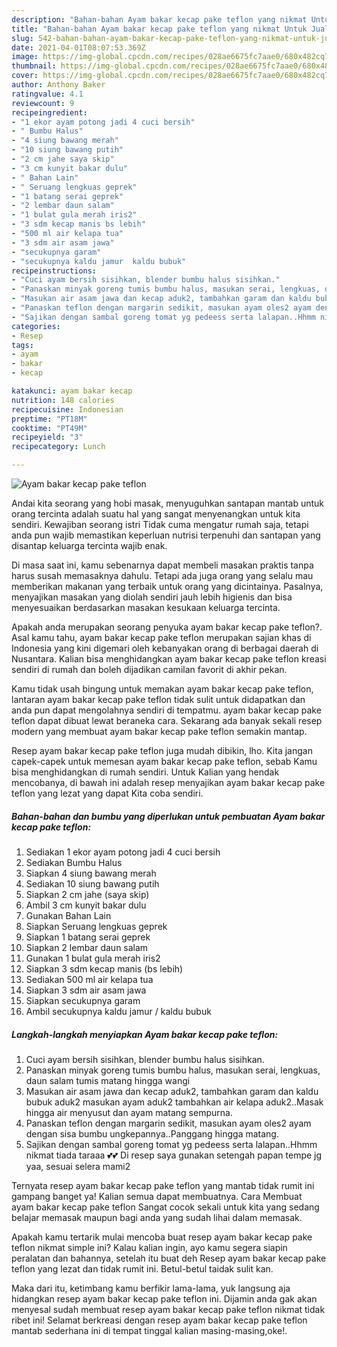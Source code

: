 ```yaml
---
description: "Bahan-bahan Ayam bakar kecap pake teflon yang nikmat Untuk Jualan"
title: "Bahan-bahan Ayam bakar kecap pake teflon yang nikmat Untuk Jualan"
slug: 542-bahan-bahan-ayam-bakar-kecap-pake-teflon-yang-nikmat-untuk-jualan
date: 2021-04-01T08:07:53.369Z
image: https://img-global.cpcdn.com/recipes/028ae6675fc7aae0/680x482cq70/ayam-bakar-kecap-pake-teflon-foto-resep-utama.jpg
thumbnail: https://img-global.cpcdn.com/recipes/028ae6675fc7aae0/680x482cq70/ayam-bakar-kecap-pake-teflon-foto-resep-utama.jpg
cover: https://img-global.cpcdn.com/recipes/028ae6675fc7aae0/680x482cq70/ayam-bakar-kecap-pake-teflon-foto-resep-utama.jpg
author: Anthony Baker
ratingvalue: 4.1
reviewcount: 9
recipeingredient:
- "1 ekor ayam potong jadi 4 cuci bersih"
- " Bumbu Halus"
- "4 siung bawang merah"
- "10 siung bawang putih"
- "2 cm jahe saya skip"
- "3 cm kunyit bakar dulu"
- " Bahan Lain"
- " Seruang lengkuas geprek"
- "1 batang serai geprek"
- "2 lembar daun salam"
- "1 bulat gula merah iris2"
- "3 sdm kecap manis bs lebih"
- "500 ml air kelapa tua"
- "3 sdm air asam jawa"
- "secukupnya garam"
- "secukupnya kaldu jamur  kaldu bubuk"
recipeinstructions:
- "Cuci ayam bersih sisihkan, blender bumbu halus sisihkan."
- "Panaskan minyak goreng tumis bumbu halus, masukan serai, lengkuas, daun salam tumis matang hingga wangi"
- "Masukan air asam jawa dan kecap aduk2, tambahkan garam dan kaldu bubuk aduk2 masukan ayam aduk2 tambahkan air kelapa aduk2..Masak hingga air menyusut dan ayam matang sempurna."
- "Panaskan teflon dengan margarin sedikit, masukan ayam oles2 ayam dengan sisa bumbu ungkepannya..Panggang hingga matang."
- "Sajikan dengan sambal goreng tomat yg pedeess serta lalapan..Hhmm nikmat tiada taraaa 💕💕 Di resep saya gunakan setengah papan tempe jg yaa, sesuai selera mami2"
categories:
- Resep
tags:
- ayam
- bakar
- kecap

katakunci: ayam bakar kecap 
nutrition: 148 calories
recipecuisine: Indonesian
preptime: "PT18M"
cooktime: "PT49M"
recipeyield: "3"
recipecategory: Lunch

---
```



![Ayam bakar kecap pake teflon](https://img-global.cpcdn.com/recipes/028ae6675fc7aae0/680x482cq70/ayam-bakar-kecap-pake-teflon-foto-resep-utama.jpg)

Andai kita seorang yang hobi masak, menyuguhkan santapan mantab untuk orang tercinta adalah suatu hal yang sangat menyenangkan untuk kita sendiri. Kewajiban seorang istri Tidak cuma mengatur rumah saja, tetapi anda pun wajib memastikan keperluan nutrisi terpenuhi dan santapan yang disantap keluarga tercinta wajib enak.

Di masa  saat ini, kamu sebenarnya dapat membeli masakan praktis tanpa harus susah memasaknya dahulu. Tetapi ada juga orang yang selalu mau memberikan makanan yang terbaik untuk orang yang dicintainya. Pasalnya, menyajikan masakan yang diolah sendiri jauh lebih higienis dan bisa menyesuaikan berdasarkan masakan kesukaan keluarga tercinta. 



Apakah anda merupakan seorang penyuka ayam bakar kecap pake teflon?. Asal kamu tahu, ayam bakar kecap pake teflon merupakan sajian khas di Indonesia yang kini digemari oleh kebanyakan orang di berbagai daerah di Nusantara. Kalian bisa menghidangkan ayam bakar kecap pake teflon kreasi sendiri di rumah dan boleh dijadikan camilan favorit di akhir pekan.

Kamu tidak usah bingung untuk memakan ayam bakar kecap pake teflon, lantaran ayam bakar kecap pake teflon tidak sulit untuk didapatkan dan anda pun dapat mengolahnya sendiri di tempatmu. ayam bakar kecap pake teflon dapat dibuat lewat beraneka cara. Sekarang ada banyak sekali resep modern yang membuat ayam bakar kecap pake teflon semakin mantap.

Resep ayam bakar kecap pake teflon juga mudah dibikin, lho. Kita jangan capek-capek untuk memesan ayam bakar kecap pake teflon, sebab Kamu bisa menghidangkan di rumah sendiri. Untuk Kalian yang hendak mencobanya, di bawah ini adalah resep menyajikan ayam bakar kecap pake teflon yang lezat yang dapat Kita coba sendiri.

<!--inarticleads1-->

##### Bahan-bahan dan bumbu yang diperlukan untuk pembuatan Ayam bakar kecap pake teflon:

1. Sediakan 1 ekor ayam potong jadi 4 cuci bersih
1. Sediakan  Bumbu Halus
1. Siapkan 4 siung bawang merah
1. Sediakan 10 siung bawang putih
1. Siapkan 2 cm jahe (saya skip)
1. Ambil 3 cm kunyit bakar dulu
1. Gunakan  Bahan Lain
1. Siapkan  Seruang lengkuas geprek
1. Siapkan 1 batang serai geprek
1. Siapkan 2 lembar daun salam
1. Gunakan 1 bulat gula merah iris2
1. Siapkan 3 sdm kecap manis (bs lebih)
1. Sediakan 500 ml air kelapa tua
1. Siapkan 3 sdm air asam jawa
1. Siapkan secukupnya garam
1. Ambil secukupnya kaldu jamur / kaldu bubuk




<!--inarticleads2-->

##### Langkah-langkah menyiapkan Ayam bakar kecap pake teflon:

1. Cuci ayam bersih sisihkan, blender bumbu halus sisihkan.
1. Panaskan minyak goreng tumis bumbu halus, masukan serai, lengkuas, daun salam tumis matang hingga wangi
1. Masukan air asam jawa dan kecap aduk2, tambahkan garam dan kaldu bubuk aduk2 masukan ayam aduk2 tambahkan air kelapa aduk2..Masak hingga air menyusut dan ayam matang sempurna.
1. Panaskan teflon dengan margarin sedikit, masukan ayam oles2 ayam dengan sisa bumbu ungkepannya..Panggang hingga matang.
1. Sajikan dengan sambal goreng tomat yg pedeess serta lalapan..Hhmm nikmat tiada taraaa 💕💕 Di resep saya gunakan setengah papan tempe jg yaa, sesuai selera mami2




Ternyata resep ayam bakar kecap pake teflon yang mantab tidak rumit ini gampang banget ya! Kalian semua dapat membuatnya. Cara Membuat ayam bakar kecap pake teflon Sangat cocok sekali untuk kita yang sedang belajar memasak maupun bagi anda yang sudah lihai dalam memasak.

Apakah kamu tertarik mulai mencoba buat resep ayam bakar kecap pake teflon nikmat simple ini? Kalau kalian ingin, ayo kamu segera siapin peralatan dan bahannya, setelah itu buat deh Resep ayam bakar kecap pake teflon yang lezat dan tidak rumit ini. Betul-betul taidak sulit kan. 

Maka dari itu, ketimbang kamu berfikir lama-lama, yuk langsung aja hidangkan resep ayam bakar kecap pake teflon ini. Dijamin anda gak akan menyesal sudah membuat resep ayam bakar kecap pake teflon nikmat tidak ribet ini! Selamat berkreasi dengan resep ayam bakar kecap pake teflon mantab sederhana ini di tempat tinggal kalian masing-masing,oke!.

